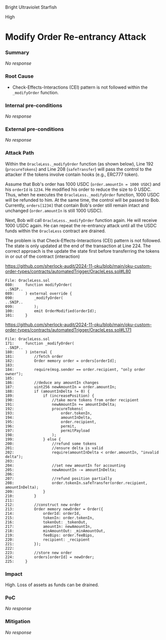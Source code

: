 Bright Ultraviolet Starfish

High

# Modify Order Re-entrancy Attack

### Summary

_No response_

### Root Cause

- Check-Effects-Interactions (CEI) pattern is not followed within the `_modifyOrder` function.

### Internal pre-conditions

_No response_

### External pre-conditions

_No response_

### Attack Path

Within the `OracleLess._modifyOrder` function (as shown below), Line 192 (`procureTokens`) and Line 208 (`safeTransfer`) will pass the control to the attacker if the tokens involve contain hooks (e.g., ERC777 token).

Assume that Bob's order has 1000 USDC (`order.amountIn = 1000 USDC`) and his `orderId` is `1234`. He modified his order to reduce the size to 0 USDC. Thus, when he executes the `OracleLess._modifyOrder` function, 1000 USDC will be refunded to him. At the same time, the control will be passed to Bob. Currently, `orders[1234]` that contain Bob's order still remain intact and unchanged (`order.amountIn` is still 1000 USDC).

Next, Bob will call `OracleLess._modifyOrder` function again. He will receive 1000 USDC again. He can repeat the re-entrancy attack until all the USDC funds within the `OracleLess` contract are drained.

The problem is that Check-Effects-Interactions (CEI) pattern is not followed. The state is only updated at the end of the transaction at Line 224. The correct approach is the update the state first before transferring the tokens in or out of the contract (interaction)

https://github.com/sherlock-audit/2024-11-oku/blob/main/oku-custom-order-types/contracts/automatedTrigger/OracleLess.sol#L80

```solidity
File: OracleLess.sol
080:     function modifyOrder(
..SNIP..
089:     ) external override {
090:         _modifyOrder(
..SNIP..
099:         );
100:         emit OrderModified(orderId);
101:     }
```

https://github.com/sherlock-audit/2024-11-oku/blob/main/oku-custom-order-types/contracts/automatedTrigger/OracleLess.sol#L171

```solidity
File: OracleLess.sol
171:     function _modifyOrder(
..SNIP..
180:     ) internal {
181:         //fetch order
182:         Order memory order = orders[orderId];
183: 
184:         require(msg.sender == order.recipient, "only order owner");
185: 
186:         //deduce any amountIn changes
187:         uint256 newAmountIn = order.amountIn;
188:         if (amountInDelta != 0) {
189:             if (increasePosition) {
190:                 //take more tokens from order recipient
191:                 newAmountIn += amountInDelta;
192:                 procureTokens(
193:                     order.tokenIn,
194:                     amountInDelta,
195:                     order.recipient,
196:                     permit,
197:                     permitPayload
198:                 );
199:             } else {
200:                 //refund some tokens
201:                 //ensure delta is valid
202:                 require(amountInDelta < order.amountIn, "invalid delta");
203: 
204:                 //set new amountIn for accounting
205:                 newAmountIn -= amountInDelta;
206: 
207:                 //refund position partially
208:                 order.tokenIn.safeTransfer(order.recipient, amountInDelta);
209:             }
210:         }
211: 
212:         //construct new order
213:         Order memory newOrder = Order({
214:             orderId: orderId,
215:             tokenIn: order.tokenIn,
216:             tokenOut: _tokenOut,
217:             amountIn: newAmountIn,
218:             minAmountOut: _minAmountOut,
219:             feeBips: order.feeBips,
220:             recipient: _recipient
221:         });
222: 
223:         //store new order
224:         orders[orderId] = newOrder;
225:     }
```

### Impact

High. Loss of assets as funds can be drained.

### PoC

_No response_

### Mitigation

_No response_